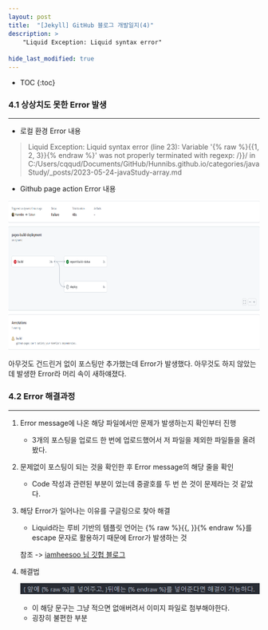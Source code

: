 ```yaml
---
layout: post
title:  "[Jekyll] GitHub 블로그 개발일지(4)"
description: >
    "Liquid Exception: Liquid syntax error"

hide_last_modified: true
---
```

* TOC
{:toc}
### 4.1 상상치도 못한 Error 발생
***
- 로컬 환경 Error 내용
> Liquid Exception: Liquid syntax error (line 23): Variable '{% raw %}{{1, 2, 3}}{% endraw %}' was not properly terminated with regexp: /\}\}/ in C:/Users/cqqud/Documents/GitHub/Hunnibs.github.io/categories/javaStudy/_posts/2023-05-24-javaStudy-array.md

- Github page action Error 내용
<p align="center"><img src="\assets\img\jekyll\buildError.png" width="800px" height="300px" title="px(픽셀) 크기 설정" alt="BuildError"></p>

아무것도 건드린거 없이 포스팅만 추가했는데 Error가 발생했다. 아무것도 하지 않았는데 발생한 Error라 머리 속이 새하얘졌다.

### 4.2 Error 해결과정
***
1. Error message에 나온 해당 파일에서만 문제가 발생하는지 확인부터 진행   
    
    - 3개의 포스팅을 업로드 한 번에 업로드했어서 저 파일을 제외한 파일들을 올려봤다.

2. 문제없이 포스팅이 되는 것을 확인한 후 Error message의 해당 줄을 확인
    - Code 작성과 관련된 부분이 었는데 중괄호를 두 번 쓴 것이 문제라는 것 같았다.
    
3. 해당 Error가 일어나는 이유를 구글링으로 찾아 해결   
        
    - Liquid라는 루비 기반의 템플릿 언어는 {% raw %}{{, }}{% endraw %}를 escape 문자로 활용하기 때문에 Error가 발생하는 것

    참조 -> [iamheesoo 님 깃헙 블로그](https://iamheesoo.github.io/blog/gitblog-sol-jekyll02)

4. 해결법   
    
    ![sentence](\assets\img\jekyll\sentence.png)   
    - 이 해당 문구는 그냥 적으면 없애버려서 이미지 파일로 첨부해야한다.
    - 굉장히 불편한 부분